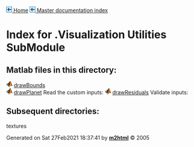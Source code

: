 [![\<](../../../../left.png) Home](../../../../../index.html)     [![\<](../../../../left.png) Master documentation index](../../../../../documentation.html)


# Index for .Visualization Utilities SubModule

## Matlab files in this directory:


  ![](../../../../matlabicon.gif) [drawBounds](drawBounds.md)         
  ![](../../../../matlabicon.gif) [drawPlanet](drawPlanet.md)         Read the custom inputs:
  ![](../../../../matlabicon.gif) [drawResiduals](drawResiduals.md)   Validate inputs:


## Subsequent directories:

   textures



Generated on Sat 27Feb2021 18:37:41 by
**[m2html](http://www.artefact.tk/software/matlab/m2html/ "Matlab Documentation in HTML")**
© 2005